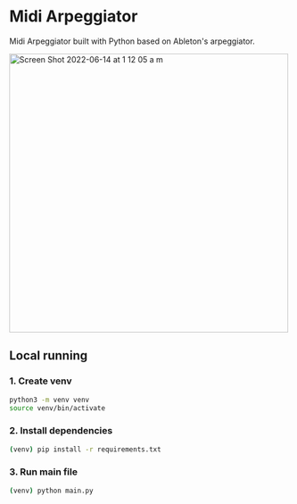 # Midi Arpeggiator

Midi Arpeggiator built with Python based on Ableton's arpeggiator.

<img width="500" alt="Screen Shot 2022-06-14 at 1 12 05 a m" src="https://user-images.githubusercontent.com/47612276/173505945-e2b38ee5-66c1-43cf-99b5-c4ba46c0cde9.png">

## Local running

### 1. Create venv
```bash
python3 -m venv venv
source venv/bin/activate
```

### 2. Install dependencies
```bash
(venv) pip install -r requirements.txt
```

### 3. Run main file
```bash
(venv) python main.py
```